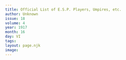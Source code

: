 ```yaml
---
title: Official List of E.S.P. Players, Umpires, etc.
author: Unknown
issue: 18
volume: 4
year: 1917
month: 16
day: VI
tags:
layout: page.njk
image:
---
```


